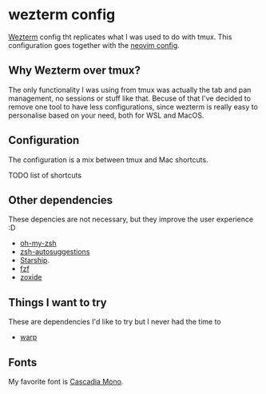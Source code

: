 # wezterm config

[Wezterm](https://wezfurlong.org/wezterm/index.html) config tht replicates what I was used to do with tmux. This configuration goes together with the [neovim config](https://github.com/Spronghi/nvim-config).

## Why Wezterm over tmux?

The only functionality I was using from tmux was actually the tab and pan management, no sessions or stuff like that. Becuse of that I've decided to remove one tool to have less configurations, since wezterm is really easy to personalise based on your need, both for WSL and MacOS.

## Configuration

The configuration is a mix between tmux and Mac shortcuts.

TODO list of shortcuts

## Other dependencies

These depencies are not necessary, but they improve the user experience :D
 - [oh-my-zsh](https://ohmyz.sh/#install)
 - [zsh-autosuggestions](https://github.com/zsh-users/zsh-autosuggestions?tab=readme-ov-file)
 - [Starship](https://starship.rs/).
 - [fzf](https://github.com/junegunn/fzf)
 - [zoxide](https://github.com/ajeetdsouza/zoxide)

## Things I want to try

These are dependencies I'd like to try but I never had the time to
 - [warp](https://www.warp.dev/)

## Fonts

My favorite font is [Cascadia Mono](https://github.com/microsoft/cascadia-code).
